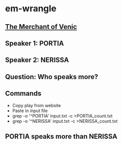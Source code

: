 # em-wrangle

## [The Merchant of Venic](http://shakespeare.mit.edu/merchant/full.html)

## Speaker 1: PORTIA

## Speaker 2: NERISSA

## Question: Who speaks more?

## Commands
- Copy play from website
- Paste in input file
- grep -o '^PORTIA' input.txt -c >PORTIA_count.txt
- grep -o '^NERISSA' input.txt -c >NERISSA_count.txt

## PORTIA speaks more than NERISSA

